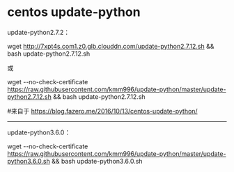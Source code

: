 # centos update-python




update-python2.7.2：


wget http://7xpt4s.com1.z0.glb.clouddn.com/update-python2.7.12.sh && bash update-python2.7.12.sh


或


wget --no-check-certificate https://raw.githubusercontent.com/kmm996/update-python/master/update-python2.7.12.sh && bash update-python2.7.12.sh


#来自于 https://blog.fazero.me/2016/10/13/centos-update-python/


--------------------------------------------------------------------------------------------------
update-python3.6.0：


wget --no-check-certificate https://raw.githubusercontent.com/kmm996/update-python/master/update-python3.6.0.sh && bash update-python3.6.0.sh
